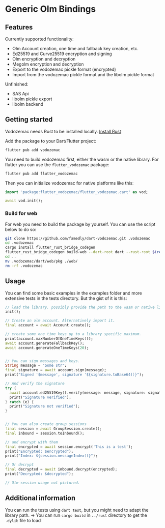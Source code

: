 # Generic Olm Bindings

## Features

Currently supported functionality:

- Olm Account creation, one time and fallback key creation, etc.
- Ed25519 and Curve25519 encryption and signing
- Olm encryption and decryption
- Megolm encryption and decryption
- Export to the vodozemac pickle format (encrypted)
- Import from the vodozemac pickle format and the libolm pickle format

Unfinished:

- SAS Api
- libolm pickle export
- libolm backend

## Getting started

Vodozemac needs Rust to be installed locally. [Install Rust](https://www.rust-lang.org/tools/install)

Add the package to your Dart/Flutter project:

```sh
flutter pub add vodozemac
```

You need to build vodozemac first, either the wasm or the native library. For flutter you can use the `flutter_vodozemac` package:

```sh
flutter pub add flutter_vodozemac
```

Then you can initialize vodozemac for native platforms like this:

```dart
import 'package:flutter_vodozemac/flutter_vodozemac.cart' as vod;

await vod.init();
```

### Build for web

For web you need to build the package by yourself. You can use the script below to do so:

```sh
git clone https://github.com/famedly/dart-vodozemac.git .vodozemac
cd .vodozemac
cargo install flutter_rust_bridge_codegen
flutter_rust_bridge_codegen build-web --dart-root dart --rust-root $(readlink -f rust) --release
cd ..
mv .vodozemac/dart/web/pkg ./web/
rm -rf .vodozemac
```

## Usage

You can find some basic examples in the examples folder and more extensive tests in the tests directory. But the gist of
it is this:

```dart
// load the library, possibly provide the path to the wasm or native library
init();

// Create an olm account. Alternatively import it.
final account = await Account.create();

// create some one time keys up to a library specific maximum.
print(account.maxNumberOfOneTimeKeys());
await account.generateFallbackKey();
await account.generateOneTimeKeys(20);


// You can sign messages and keys.
String message = "Some str";
final signature = await account.sign(message);
print("Signed '$message', signature '${signature.toBase64()}");

// And verify the signature
try {
  await account.ed25519Key().verify(message: message, signature: signature);
  print("Signature verified");
} catch (e) {
  print("Signature not verified");
}


// You can also create group sessions
final session = await GroupSession.create();
final inbound = session.toInbound();

// and encrypt with them
final encrypted = await session.encrypt('This is a test');
print("Encrypted: $encrypted");
print("Index: ${session.messageIndex()}");

// Or decrypt
final decrypted = await inbound.decrypt(encrypted);
print("Decrypted: $decrypted");

// Olm session usage not pictured.
```

## Additional information

You can run the tests using `dart test`, but you might need to adapt the library path.
 -> You can run `cargo build` in `../rust` directory to get the `.dylib` file to load
